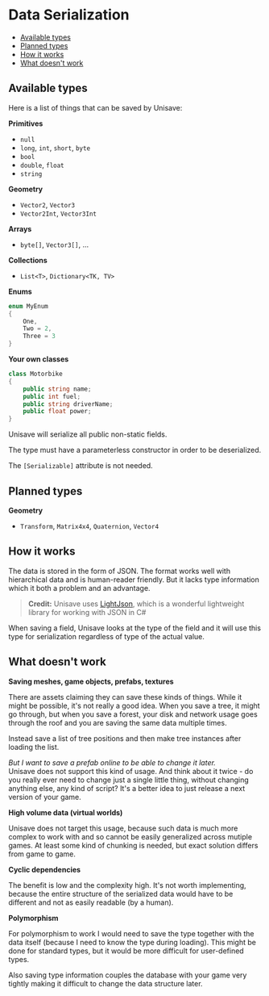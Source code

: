 # Data Serialization

- [Available types](#available-types)
- [Planned types](#planned-types)
- [How it works](#how-it-works)
- [What doesn't work](#what-doesnt-work)


<a name="available-types"></a>
## Available types

Here is a list of things that can be saved by Unisave:

**Primitives**

- `null`
- `long`, `int`, `short`, `byte`
- `bool`
- `double`, `float`
- `string`

**Geometry**

- `Vector2`, `Vector3`
- `Vector2Int`, `Vector3Int`

**Arrays**

- `byte[]`, `Vector3[]`, ...

**Collections**

- `List<T>`, `Dictionary<TK, TV>`

**Enums**

```cs
enum MyEnum
{
    One,
    Two = 2,
    Three = 3
}
```

**Your own classes**

```cs
class Motorbike
{
    public string name;
    public int fuel;
    public string driverName;
    public float power;
}
```

Unisave will serialize all public non-static fields.

The type must have a parameterless constructor in order to be deserialized.

The `[Serializable]` attribute is not needed.


<a name="planned-types"></a>
## Planned types

**Geometry**

- `Transform`, `Matrix4x4`, `Quaternion`, `Vector4`


<a name="how-it-works"></a>
## How it works

The data is stored in the form of JSON. The format works well with hierarchical data and is human-reader friendly. But it lacks type information which it both a problem and an advantage.

> **Credit:** Unisave uses [LightJson](https://github.com/MarcosLopezC/LightJson), which is a wonderful lightweight library for working with JSON in C#

When saving a field, Unisave looks at the type of the field and it will use this type for serialization regardless of type of the actual value.


<a name="what-doesnt-work"></a>
## What doesn't work

**Saving meshes, game objects, prefabs, textures**

There are assets claiming they can save these kinds of things. While it might be possible, it's not really a good idea. When you save a tree, it might go through, but when you save a forest, your disk and network usage goes through the roof and you are saving the same data multiple times.

Instead save a list of tree positions and then make tree instances after loading the list.

*But I want to save a prefab online to be able to change it later.*<br>
Unisave does not support this kind of usage. And think about it twice - do you really ever need to change just a single little thing, without changing anything else, any kind of script? It's a better idea to just release a next version of your game.

**High volume data (virtual worlds)**

Unisave does not target this usage, because such data is much more complex to work with and so cannot be easily generalized across mutiple games. At least some kind of chunking is needed, but exact solution differs from game to game.

**Cyclic dependencies**

The benefit is low and the complexity high. It's not worth implementing, because the entire structure of the serialized data would have to be different and not as easily readable (by a human).

**Polymorphism**

For polymorphism to work I would need to save the type together with the data itself (because I need to know the type during loading). This might be done for standard types, but it would be more difficult for user-defined types.

Also saving type information couples the database with your game very tightly making it difficult to change the data structure later.
